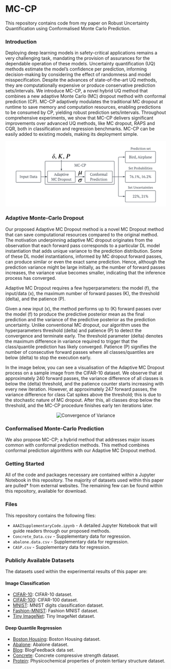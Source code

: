 # MC-CP
This repository contains code from my paper on Robust Uncertainty Quantification using Conformalised Monte Carlo Prediction.

### Introduction
Deploying deep learning models in safety-critical applications remains a very challenging task, mandating the provision of assurances for the dependable operation of these models. Uncertainty quantification (UQ) methods estimate the model’s confidence per prediction, informing decision-making by considering the effect of randomness and model misspecification. Despite the advances of state-of-the-art UQ methods, they are computationally expensive or produce conservative prediction sets/intervals. We introduce MC-CP, a novel hybrid UQ method that combines a new adaptive Monte Carlo (MC) dropout method with conformal prediction (CP). MC-CP adaptively modulates the traditional MC dropout at runtime to save memory and computation resources, enabling predictions to be consumed by CP, yielding robust prediction sets/intervals. Throughout comprehensive experiments, we show that MC-CP delivers significant improvements over advanced UQ methods, like MC dropout, RAPS and CQR, both in classification and regression benchmarks. MC-CP can be easily added to existing models, making its deployment simple.

![MC-CP Approach Overview](MC-CP-Overview-wht.png "MC-CP Approach Overview")

### Adaptive Monte-Carlo Dropout
Our proposed Adaptive MC Dropout method is a novel MC Dropout method that can save computational resources compared to the original method. The motivation underpinning adaptive MC dropout originates from the observation that each forward pass corresponds to a particular DL model instantiation that adds unique variance to the prediction distribution. Some of these DL model instantiations, informed by MC dropout forward passes, can produce similar or even the exact same prediction. Hence, although the prediction variance might be large initially, as the number of forward passes increases, the variance value becomes smaller, indicating that the inference process has converged.

Adaptive MC Dropout requires a few hyperparameters: the model (f), the input/data (x), the maximum number of forward passes (K), the threshold (delta), and the patience (P).

Given a new input (x), the method performs up to (K) forward passes over the model (f) to produce the predictive posterior mean as the final prediction and the variance of the predictive posterior as the prediction uncertainty. Unlike conventional MC dropout, our algorithm uses the hyperparameters threshold (delta) and patience (P) to detect the convergence and terminate early. The threshold parameter (delta) denotes the maximum difference in variance required to trigger that the class/quantile prediction has likely converged. Patience (P) signifies the number of consecutive forward passes where all classes/quantiles are below (delta) to stop the execution early.

In the image below, you can see a visualisation of the Adaptive MC Dropout process on a sample image from the CIFAR-10 dataset. We observe that at approximately 240 forward passes, the variance difference of all classes is below the (delta) threshold, and the patience counter starts increasing with every new iteration. However, at approximately 247 forward passes, the variance difference for class Cat spikes above the threshold; this is due to the stochastic nature of MC dropout. After this, all classes drop below the threshold, and the MC-CP procedure finishes early ten iterations later.

<p align="center">
  <img src="VarianceConvergenceV3.png" alt="Convergence of Variance" width="500"/>
</p>

### Conformalised Monte-Carlo Prediction
We also propose MC-CP; a hybrid method that addresses major issues common with conformal prediction methods. This method combines conformal prediction algorithms with our Adaptive MC Dropout method.

### Getting Started
All of the code and packages necessary are contained within a Jupyter Notebook in this repository. The majority of datasets used within this paper are pulled* from external websites. The remaining few can be found within this repository, available for download.

### Files
This repository contains the following files:
* `AAAISupplementaryCode.ipynb` - A detailed Jupyter Notebook that will guide readers through our proposed methods.
* `Concrete_Data.csv` - Supplementary data for regression.
* `abalone.data.csv` - Supplementary data for regression.
* `CASP.csv` - Supplementary data for regression.

### Publicly Available Datasets
The datasets used within the experimental results of this paper are:
#### Image Classification
* [CIFAR-10](https://www.cs.toronto.edu/~kriz/cifar.html): CIFAR-10 dataset.
* [CIFAR-100](https://www.cs.toronto.edu/~kriz/cifar.html): CIFAR-100 dataset.
* [MNIST](https://keras.io/api/datasets/mnist/): MNIST digits classification dataset.
* [Fashion-MNIST](https://keras.io/api/datasets/fashion_mnist/): Fashion MNIST dataset.
* [Tiny ImageNet](https://huggingface.co/datasets/zh-plus/tiny-imagenet): Tiny ImageNet dataset.

#### Deep Quantile Regression
* [Boston Housing](https://www.cs.toronto.edu/~delve/data/boston/bostonDetail.html): Boston Housing dataset.
* [Abalone](http://archive.ics.uci.edu/dataset/1/abalone): Abalone dataset.
* [Blog](https://archive.ics.uci.edu/ml/datasets/BlogFeedback): BlogFeedback data set.
* [Concrete](http://archive.ics.uci.edu/ml/datasets/concrete+compressive+strength): Concrete compressive strength dataset.
* [Protein](https://archive.ics.uci.edu/ml/datasets/Physicochemical+Properties+of+Protein+Tertiary+Structure): Physicochemical properties of protein tertiary structure dataset.
